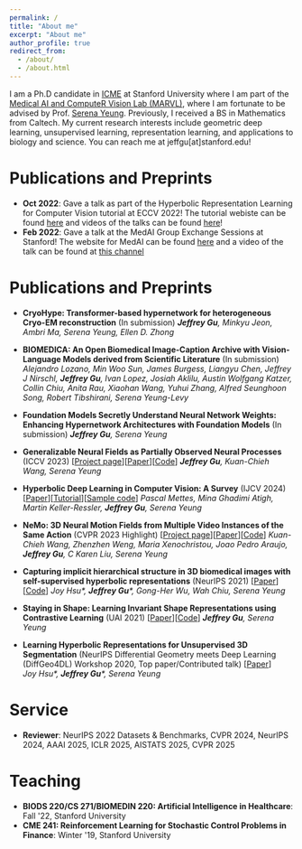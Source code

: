 ```yaml
---
permalink: /
title: "About me"
excerpt: "About me"
author_profile: true
redirect_from: 
  - /about/
  - /about.html
---
```


I am a Ph.D candidate in [ICME](https://icme.stanford.edu/) at Stanford University where I am part of the [Medical AI and ComputeR Vision Lab (MARVL)](https://marvl.stanford.edu/index.html), where I am fortunate to be advised by Prof. [Serena Yeung](https://ai.stanford.edu/~syyeung/). Previously, I received a BS in Mathematics from Caltech. My current research interests include geometric deep learning, unsupervised learning, representation learning, and applications to biology and science. You can reach me at jeffgu[at]stanford.edu!

Publications and Preprints
=====
- **Oct 2022**: Gave a talk as part of the Hyperbolic Representation Learning for Computer Vision tutorial at ECCV 2022! The tutorial webiste can be found [here](https://sites.google.com/view/hyperbolic-tutorial-eccv22) and videos of the talks can be found [here](https://www.youtube.com/@hyperboliclearningforcv)! 
- **Feb 2022**: Gave a talk at the MedAI Group Exchange Sessions at Stanford! The website for MedAI can be found [here](https://stanford-medai.github.io/) and a video of the talk can be found at [this channel](https://www.youtube.com/@stanfordmedai) 

Publications and Preprints
=====

- **CryoHype: Transformer-based hypernetwork for heterogeneous Cryo-EM
reconstruction** (In submission)
  _**Jeffrey Gu**, Minkyu Jeon, Ambri Ma, Serena Yeung, Ellen D. Zhong_

- **BIOMEDICA: An Open Biomedical Image-Caption Archive with Vision-Language Models derived from Scientific Literature** (In submission)
  _Alejandro Lozano, Min Woo Sun, James Burgess, Liangyu Chen, Jeffrey J Nirschl, **Jeffrey Gu**, Ivan Lopez, Josiah Aklilu, Austin Wolfgang Katzer, Collin Chiu, Anita Rau, Xiaohan Wang, Yuhui Zhang, Alfred Seunghoon Song, Robert Tibshirani, Serena Yeung-Levy_

- **Foundation Models Secretly Understand Neural Network Weights: Enhancing Hypernetwork Architectures with Foundation Models** (In submission)
  _**Jeffrey Gu**, Serena Yeung_

- **Generalizable Neural Fields as Partially Observed Neural Processes** (ICCV 2023) [[Project page](https://its-gucci.github.io/ponp/)][[Paper](https://arxiv.org/pdf/2309.06660.pdf)][[Code](https://github.com/its-gucci/partially-observed-neural-processes)]
  _**Jeffrey Gu**, Kuan-Chieh Wang, Serena Yeung_

- **Hyperbolic Deep Learning in Computer Vision: A Survey** (IJCV 2024) [[Paper](https://arxiv.org/pdf/2305.06611.pdf)][[Tutorial](https://sites.google.com/view/hyperbolic-tutorial-eccv22)][[Sample code](https://github.com/MinaGhadimiAtigh/hyperbolic_representation_learning)]
  _Pascal Mettes, Mina Ghadimi Atigh, Martin Keller-Ressler, **Jeffrey Gu**, Serena Yeung_

- **NeMo: 3D Neural Motion Fields from Multiple Video Instances of the Same Action** (CVPR 2023 Highlight) [[Project page](https://sites.google.com/view/nemo-neural-motion-field/home)][[Paper](https://openaccess.thecvf.com/content/CVPR2023/html/Wang_NeMo_Learning_3D_Neural_Motion_Fields_From_Multiple_Video_Instances_CVPR_2023_paper.html)][[Code](https://github.com/wangkua1/nemo-cvpr2023)]
  _Kuan-Chieh Wang, Zhenzhen Weng, Maria Xenochristou, Joao Pedro Araujo, **Jeffrey Gu**, C Karen Liu, Serena Yeung_

- **Capturing implicit hierarchical structure in 3D biomedical images with self-supervised hyperbolic representations** (NeurIPS 2021) [[Paper](https://arxiv.org/abs/2012.01644)][[Code](https://github.com/its-gucci/capturing-implicit-hierarchical-structure)]
  _Joy Hsu*, **Jeffrey Gu***, Gong-Her Wu, Wah Chiu, Serena Yeung_

- **Staying in Shape: Learning Invariant Shape Representations using Contrastive Learning** (UAI 2021) [[Paper](https://arxiv.org/abs/2107.03552)][[Code](https://github.com/its-gucci/staying-in-shape)]
  _**Jeffrey Gu**, Serena Yeung_

- **Learning Hyperbolic Representations for Unsupervised 3D Segmentation** (NeurIPS Differential Geometry meets Deep Learning (DiffGeo4DL) Workshop 2020, Top paper/Contributed talk) [[Paper](https://drive.google.com/file/d/1tFQWg72zKmLCV0EOnIH9cqqp1F3OVa72/view)]   
  _Joy Hsu*, **Jeffrey Gu***, Serena Yeung_

Service
=====
- **Reviewer**: NeurIPS 2022 Datasets & Benchmarks, CVPR 2024, NeurIPS 2024, AAAI 2025, ICLR 2025, AISTATS 2025, CVPR 2025

Teaching
=====
- **BIODS 220/CS 271/BIOMEDIN 220: Artificial Intelligence in Healthcare**: Fall '22, Stanford University
- **CME 241: Reinforcement Learning for Stochastic Control Problems in Finance**: Winter '19, Stanford University
